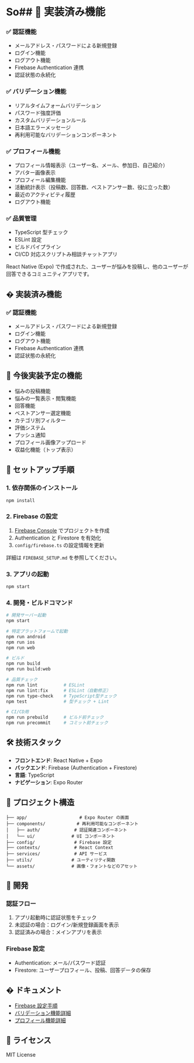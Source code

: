 # So## 🚀 実装済み機能

### ✅ 認証機能

- メールアドレス・パスワードによる新規登録
- ログイン機能
- ログアウト機能
- Firebase Authentication 連携
- 認証状態の永続化

### ✅ バリデーション機能

- リアルタイムフォームバリデーション
- パスワード強度評価
- カスタムバリデーションルール
- 日本語エラーメッセージ
- 再利用可能なバリデーションコンポーネント

### ✅ プロフィール機能

- プロフィール情報表示（ユーザー名、メール、参加日、自己紹介）
- アバター画像表示
- プロフィール編集機能
- 活動統計表示（投稿数、回答数、ベストアンサー数、役に立った数）
- 最近のアクティビティ履歴
- ログアウト機能

### ✅ 品質管理

- TypeScript 型チェック
- ESLint 設定
- ビルドパイプライン
- CI/CD 対応スクリプトみ相談チャットアプリ

React Native (Expo) で作成された、ユーザーが悩みを投稿し、他のユーザーが回答できるコミュニティアプリです。

## � 実装済み機能

### ✅ 認証機能

- メールアドレス・パスワードによる新規登録
- ログイン機能
- ログアウト機能
- Firebase Authentication 連携
- 認証状態の永続化

## 🔄 今後実装予定の機能

- 悩みの投稿機能
- 悩みの一覧表示・閲覧機能
- 回答機能
- ベストアンサー選定機能
- カテゴリ別フィルター
- 評価システム
- プッシュ通知
- プロフィール画像アップロード
- 収益化機能（トップ表示）

## 📱 セットアップ手順

### 1. 依存関係のインストール

```bash
npm install
```

### 2. Firebase の設定

1. [Firebase Console](https://console.firebase.google.com/) でプロジェクトを作成
2. Authentication と Firestore を有効化
3. `config/firebase.ts` の設定情報を更新

詳細は `FIREBASE_SETUP.md` を参照してください。

### 3. アプリの起動

```bash
npm start
```

### 4. 開発・ビルドコマンド

```bash
# 開発サーバー起動
npm start

# 特定プラットフォームで起動
npm run android
npm run ios
npm run web

# ビルド
npm run build
npm run build:web

# 品質チェック
npm run lint          # ESLint
npm run lint:fix      # ESLint（自動修正）
npm run type-check    # TypeScript型チェック
npm test              # 型チェック + Lint

# CI/CD用
npm run prebuild      # ビルド前チェック
npm run precommit     # コミット前チェック
```

## 🛠 技術スタック

- **フロントエンド**: React Native + Expo
- **バックエンド**: Firebase (Authentication + Firestore)
- **言語**: TypeScript
- **ナビゲーション**: Expo Router

## 📁 プロジェクト構造

```
├── app/                    # Expo Router の画面
├── components/            # 再利用可能なコンポーネント
│   ├── auth/             # 認証関連コンポーネント
│   └── ui/              # UI コンポーネント
├── config/               # Firebase 設定
├── contexts/             # React Context
├── services/             # API サービス
├── utils/               # ユーティリティ関数
└── assets/              # 画像・フォントなどのアセット
```

## 🔧 開発

### 認証フロー

1. アプリ起動時に認証状態をチェック
2. 未認証の場合：ログイン/新規登録画面を表示
3. 認証済みの場合：メインアプリを表示

### Firebase 設定

- Authentication: メール/パスワード認証
- Firestore: ユーザープロフィール、投稿、回答データの保存

## � ドキュメント

- [Firebase 設定手順](FIREBASE_SETUP.md)
- [バリデーション機能詳細](docs/VALIDATION.md)
- [プロフィール機能詳細](docs/PROFILE.md)

## 📄 ライセンス

MIT License
